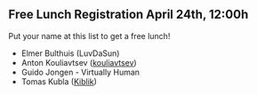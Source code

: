 ## Free Lunch Registration April 24th, 12:00h

Put your name at this list to get a free lunch!

- Elmer Bulthuis (LuvDaSun)
- Anton Kouliavtsev ([kouliavtsev](https://github.com/kouliavtsev))
- Guido Jongen - Virtually Human
- Tomas Kubla ([Kiblik](https://github.com/kiblik))